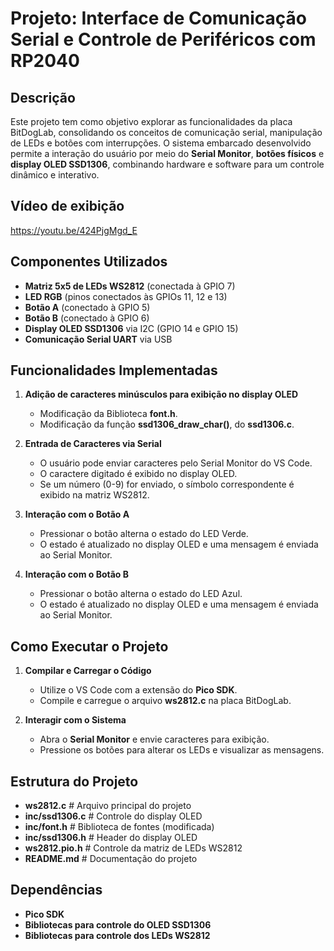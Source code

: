 # Projeto: Interface de Comunicação Serial e Controle de Periféricos com RP2040

## Descrição
Este projeto tem como objetivo explorar as funcionalidades da placa BitDogLab, consolidando os conceitos de comunicação serial, manipulação de LEDs e botões com interrupções. O sistema embarcado desenvolvido permite a interação do usuário por meio do **Serial Monitor**, **botões físicos** e **display OLED SSD1306**, combinando hardware e software para um controle dinâmico e interativo.

## Vídeo de exibição
https://youtu.be/424PjgMgd_E

## Componentes Utilizados
- **Matriz 5x5 de LEDs WS2812** (conectada à GPIO 7)
- **LED RGB** (pinos conectados às GPIOs 11, 12 e 13)
- **Botão A** (conectado à GPIO 5)
- **Botão B** (conectado à GPIO 6)
- **Display OLED SSD1306** via I2C (GPIO 14 e GPIO 15)
- **Comunicação Serial UART** via USB

## Funcionalidades Implementadas
1. **Adição de caracteres minúsculos para exibição no display OLED**
   - Modificação da Biblioteca **font.h**.
   - Modificação da função **ssd1306_draw_char()**, do **ssd1306.c**.

2. **Entrada de Caracteres via Serial**
   - O usuário pode enviar caracteres pelo Serial Monitor do VS Code.
   - O caractere digitado é exibido no display OLED.
   - Se um número (0-9) for enviado, o símbolo correspondente é exibido na matriz WS2812.

3. **Interação com o Botão A**
   - Pressionar o botão alterna o estado do LED Verde.
   - O estado é atualizado no display OLED e uma mensagem é enviada ao Serial Monitor.

4. **Interação com o Botão B**
   - Pressionar o botão alterna o estado do LED Azul.
   - O estado é atualizado no display OLED e uma mensagem é enviada ao Serial Monitor.

## Como Executar o Projeto
1. **Compilar e Carregar o Código**
   - Utilize o VS Code com a extensão do **Pico SDK**.
   - Compile e carregue o arquivo **ws2812.c** na placa BitDogLab.

2. **Interagir com o Sistema**
   - Abra o **Serial Monitor** e envie caracteres para exibição.
   - Pressione os botões para alterar os LEDs e visualizar as mensagens.

## Estrutura do Projeto
- **ws2812.c**              # Arquivo principal do projeto
- **inc/ssd1306.c**         # Controle do display OLED
- **inc/font.h**            # Biblioteca de fontes (modificada)
- **inc/ssd1306.h**         # Header do display OLED
- **ws2812.pio.h**          # Controle da matriz de LEDs WS2812
- **README.md**             # Documentação do projeto

## Dependências
- **Pico SDK**
- **Bibliotecas para controle do OLED SSD1306**
- **Bibliotecas para controle dos LEDs WS2812**
